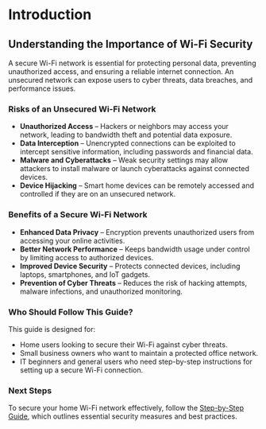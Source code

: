 # Introduction

## Understanding the Importance of Wi-Fi Security

A secure Wi-Fi network is essential for protecting personal data, preventing unauthorized access, and ensuring a reliable internet connection. An unsecured network can expose users to cyber threats, data breaches, and performance issues.

### Risks of an Unsecured Wi-Fi Network
- **Unauthorized Access** – Hackers or neighbors may access your network, leading to bandwidth theft and potential data exposure.
- **Data Interception** – Unencrypted connections can be exploited to intercept sensitive information, including passwords and financial data.
- **Malware and Cyberattacks** – Weak security settings may allow attackers to install malware or launch cyberattacks against connected devices.
- **Device Hijacking** – Smart home devices can be remotely accessed and controlled if they are on an unsecured network.

### Benefits of a Secure Wi-Fi Network
- **Enhanced Data Privacy** – Encryption prevents unauthorized users from accessing your online activities.
- **Better Network Performance** – Keeps bandwidth usage under control by limiting access to authorized devices.
- **Improved Device Security** – Protects connected devices, including laptops, smartphones, and IoT gadgets.
- **Prevention of Cyber Threats** – Reduces the risk of hacking attempts, malware infections, and unauthorized monitoring.

### Who Should Follow This Guide?
This guide is designed for:
- Home users looking to secure their Wi-Fi against cyber threats.
- Small business owners who want to maintain a protected office network.
- IT beginners and general users who need step-by-step instructions for setting up a secure Wi-Fi connection.

### Next Steps
To secure your home Wi-Fi network effectively, follow the [Step-by-Step Guide](docs/steps.md), which outlines essential security measures and best practices.

